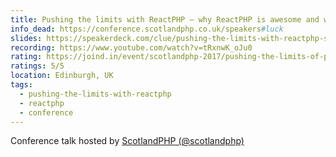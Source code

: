```yaml
---
title: Pushing the limits with ReactPHP – why ReactPHP is awesome and why you should care
info_dead: https://conference.scotlandphp.co.uk/speakers#luck
slides: https://speakerdeck.com/clue/pushing-the-limits-with-reactphp-scotlandphp17
recording: https://www.youtube.com/watch?v=tRxnwK_oJu0
rating: https://joind.in/event/scotlandphp-2017/pushing-the-limits-of-php-with-reactphp
ratings: 5/5
location: Edinburgh, UK
tags:
  - pushing-the-limits-with-reactphp
  - reactphp
  - conference
---
```

Conference talk hosted by <a href="https://conference.scotlandphp.co.uk/">ScotlandPHP (@scotlandphp)</a>
